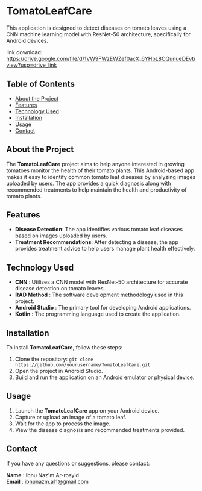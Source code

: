 # TomatoLeafCare

This application is designed to detect diseases on tomato leaves using a CNN machine learning model with ResNet-50 architecture, specifically for Android devices.

link download: https://drive.google.com/file/d/1VW9FWzEWZef0acX_6YHbL8CQunueDEvt/view?usp=drive_link

## Table of Contents
- [About the Project](#about-the-project)
- [Features](#features)
- [Technology Used](#technology-used)
- [Installation](#installation)
- [Usage](#usage)
- [Contact](#contact)

## About the Project
The **TomatoLeafCare** project aims to help anyone interested in growing tomatoes monitor the health of their tomato plants. This Android-based app makes it easy to identify common tomato leaf diseases by analyzing images uploaded by users. The app provides a quick diagnosis along with recommended treatments to help maintain the health and productivity of tomato plants.

## Features
- **Disease Detection**: The app identifies various tomato leaf diseases based on images uploaded by users.
- **Treatment Recommendations**: After detecting a disease, the app provides treatment advice to help users manage plant health effectively.

## Technology Used
- **CNN** : Utilizes a CNN model with ResNet-50 architecture for accurate disease detection on tomato leaves.
- **RAD Method** : The software development methodology used in this project.
- **Android Studio** : The primary tool for developing Android applications.
- **Kotlin** : The programming language used to create the application.

## Installation
To install **TomatoLeafCare**, follow these steps:
1. Clone the repository: `git clone https://github.com/yourusername/TomatoLeafCare.git`
2. Open the project in Android Studio.
3. Build and run the application on an Android emulator or physical device.

## Usage
1. Launch the **TomatoLeafCare** app on your Android device.
2. Capture or upload an image of a tomato leaf.
3. Wait for the app to process the image.
4. View the disease diagnosis and recommended treatments provided.

## Contact
If you have any questions or suggestions, please contact:

**Name** : Ibnu Naz'm Ar-rosyid   
**Email** : ibnunazm.a11@gmail.com 
